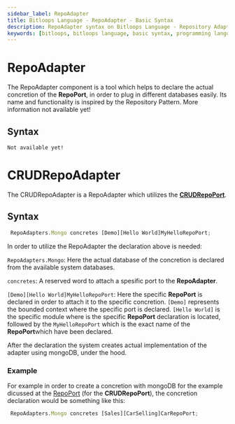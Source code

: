 ```yaml
---
sidebar_label: RepoAdapter
title: Bitloops Language - RepoAdapter - Basic Syntax 
description: RepoAdapter syntax on Bitloops Language - Repository Adapters allow developers to declare the actual concretion of the repository port that allows the system to connect to different databases easily.  
keywords: [bitloops, bitloops language, basic syntax, programming language, variables, types, objects, data types, classes, interfaces, modules, functions, loops, services, repoadapter, repository adapter]
---
```


# RepoAdapter

The RepoAdapter component is a tool which helps to declare the actual concretion of the **RepoPort**,
in order to plug in different databases easily. Its name and functionality is inspired by the Repository Pattern.
More information not available yet!

## Syntax
```
Not available yet! 
```

# CRUDRepoAdapter
The CRUDRepoAdapter is a RepoAdapter which utilizes the [**CRUDRepoPort**](https://bitloops.com/docs/bitloops-language/components/repository-port).

## Syntax
```typescript
 RepoAdapters.Mongo concretes [Demo][Hello World]MyHelloRepoPort;
```
In order to utilize the RepoAdapter the declaration above is needed:

```RepoAdapters.Mongo```: Here the actual database of the concretion is declared from the available system databases.

```concretes```: A reserved word to attach a spesific port to the **RepoAdapter**.

```[Demo][Hello World]MyHelloRepoPort```: Here the specific **RepoPort** is declared in order to attach it to the specific concretion. ``[Demo]`` represents the bounded context where the specific port is declared. ```[Hello World]``` is the specific module where is the specific **RepoPort** declaration is located, followed by the ```MyHelloRepoPort``` which is the exact name of the **RepoPort**which have been declared.

After the declaration the system creates actual implementation of the adapter using mongoDB, under the hood.

### Example
For example in order to create a concretion with mongoDB for the example dicussed at the [RepoPort](https://bitloops.com/docs/bitloops-language/components/repository-port) (for the **CRUDRepoPort**), the concretion declaration would be something like this: 
```typescript
 RepoAdapters.Mongo concretes [Sales][CarSelling]CarRepoPort;
```
